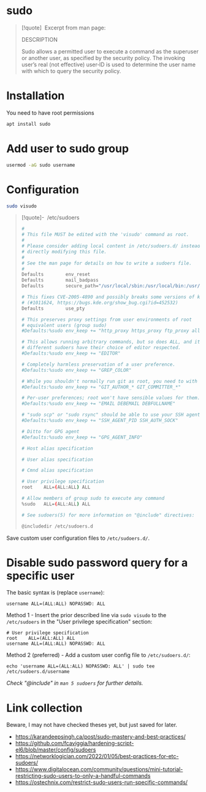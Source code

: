 # sudo

> [!quote] &nbsp;Excerpt from man page:
> 
> DESCRIPTION
> 
> Sudo allows a permitted user to execute a command as the superuser or another user, as specified by the security policy.  The invoking user’s real (not effective) user‐ID is used to determine the user name with which to query the security policy.


# Installation
You need to have root permissions
```bash
apt install sudo
```

# Add user to sudo group

```bash
usermod -aG sudo username
```

# Configuration

```bash
sudo visudo
```

> [!quote]- &nbsp;/etc/sudoers
> 
> ```bash
> #
> # This file MUST be edited with the 'visudo' command as root.
> #
> # Please consider adding local content in /etc/sudoers.d/ instead of
> # directly modifying this file.
> #
> # See the man page for details on how to write a sudoers file.
> #
> Defaults        env_reset
> Defaults        mail_badpass
> Defaults        secure_path="/usr/local/sbin:/usr/local/bin:/usr/sbin:/usr/bin:/sbin:/bin"
> 
> # This fixes CVE-2005-4890 and possibly breaks some versions of kdesu
> # (#1011624, https://bugs.kde.org/show_bug.cgi?id=452532)
> Defaults        use_pty
> 
> # This preserves proxy settings from user environments of root
> # equivalent users (group sudo)
> #Defaults:%sudo env_keep += "http_proxy https_proxy ftp_proxy all_proxy no_proxy"
> 
> # This allows running arbitrary commands, but so does ALL, and it means
> # different sudoers have their choice of editor respected.
> #Defaults:%sudo env_keep += "EDITOR"
> 
> # Completely harmless preservation of a user preference.
> #Defaults:%sudo env_keep += "GREP_COLOR"
> 
> # While you shouldn't normally run git as root, you need to with etckeeper
> #Defaults:%sudo env_keep += "GIT_AUTHOR_* GIT_COMMITTER_*"
> 
> # Per-user preferences; root won't have sensible values for them.
> #Defaults:%sudo env_keep += "EMAIL DEBEMAIL DEBFULLNAME"
> 
> # "sudo scp" or "sudo rsync" should be able to use your SSH agent.
> #Defaults:%sudo env_keep += "SSH_AGENT_PID SSH_AUTH_SOCK"
> 
> # Ditto for GPG agent
> #Defaults:%sudo env_keep += "GPG_AGENT_INFO"
> 
> # Host alias specification
> 
> # User alias specification
> 
> # Cmnd alias specification
> 
> # User privilege specification
> root    ALL=(ALL:ALL) ALL
> 
> # Allow members of group sudo to execute any command
> %sudo   ALL=(ALL:ALL) ALL
> 
> # See sudoers(5) for more information on "@include" directives:
> 
> @includedir /etc/sudoers.d
> ```

Save custom user configuration files to `/etc/sudoers.d/`.

# Disable sudo password query for a specific user
The basic syntax is (replace `username`):
```
username ALL=(ALL:ALL) NOPASSWD: ALL
```

Method 1 - Insert the prior described line via `sudo visudo` to the `/etc/sudoers` in the "User privilege specification" section:
```
# User privilege specification
root    ALL=(ALL:ALL) ALL
username ALL=(ALL:ALL) NOPASSWD: ALL
```

Method 2 (preferred) - Add a custom user config file to `/etc/sudoers.d/`:
```
echo 'username ALL=(ALL:ALL) NOPASSWD: ALL' | sudo tee /etc/sudoers.d/username
```
_Check "@include" in `man 5 sudoers` for further details._

# Link collection
Beware, I may not have checked theses yet, but just saved for later.

- https://karandeepsingh.ca/post/sudo-mastery-and-best-practices/
- https://github.com/fcaviggia/hardening-script-el6/blob/master/config/sudoers
- https://networklogician.com/2022/01/05/best-practices-for-etc-sudoers/
- https://www.digitalocean.com/community/questions/mini-tutorial-restricting-sudo-users-to-only-a-handful-commands
- https://ostechnix.com/restrict-sudo-users-run-specific-commands/